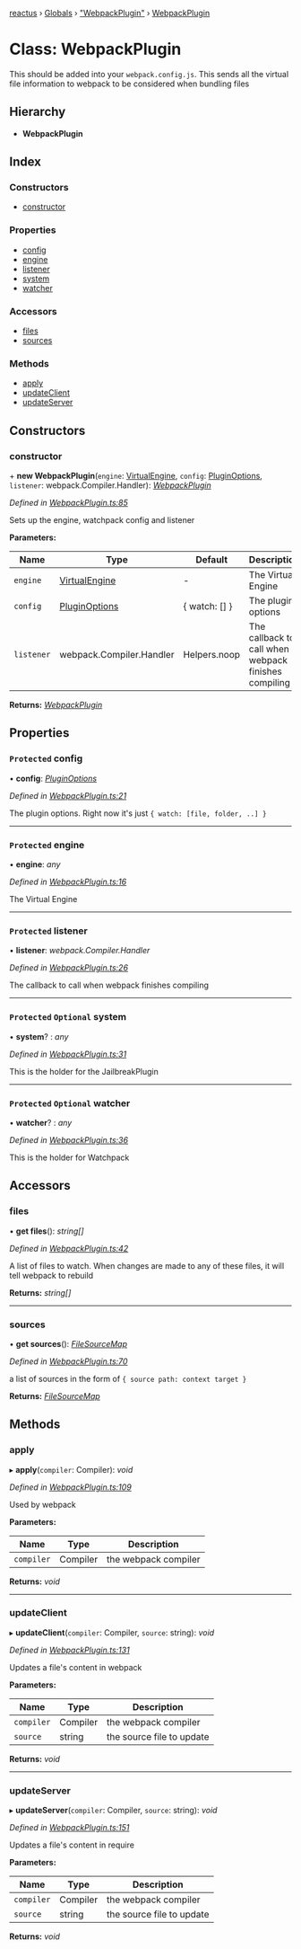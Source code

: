 [reactus](../README.md) › [Globals](../globals.md) › ["WebpackPlugin"](../modules/_webpackplugin_.md) › [WebpackPlugin](_webpackplugin_.webpackplugin.md)

# Class: WebpackPlugin

This should be added into your `webpack.config.js`. This sends all the
virtual file information to webpack to be considered when bundling files

## Hierarchy

* **WebpackPlugin**

## Index

### Constructors

* [constructor](_webpackplugin_.webpackplugin.md#constructor)

### Properties

* [config](_webpackplugin_.webpackplugin.md#protected-config)
* [engine](_webpackplugin_.webpackplugin.md#protected-engine)
* [listener](_webpackplugin_.webpackplugin.md#protected-listener)
* [system](_webpackplugin_.webpackplugin.md#protected-optional-system)
* [watcher](_webpackplugin_.webpackplugin.md#protected-optional-watcher)

### Accessors

* [files](_webpackplugin_.webpackplugin.md#files)
* [sources](_webpackplugin_.webpackplugin.md#sources)

### Methods

* [apply](_webpackplugin_.webpackplugin.md#apply)
* [updateClient](_webpackplugin_.webpackplugin.md#updateclient)
* [updateServer](_webpackplugin_.webpackplugin.md#updateserver)

## Constructors

###  constructor

\+ **new WebpackPlugin**(`engine`: [VirtualEngine](../interfaces/_webpackplugin_.virtualengine.md), `config`: [PluginOptions](../interfaces/_webpackplugin_.pluginoptions.md), `listener`: webpack.Compiler.Handler): *[WebpackPlugin](_webpackplugin_.webpackplugin.md)*

*Defined in [WebpackPlugin.ts:85](https://github.com/Openovate/reactus/blob/519cdb0/src/WebpackPlugin.ts#L85)*

Sets up the engine, watchpack config and listener

**Parameters:**

Name | Type | Default | Description |
------ | ------ | ------ | ------ |
`engine` | [VirtualEngine](../interfaces/_webpackplugin_.virtualengine.md) | - | The Virtual Engine |
`config` | [PluginOptions](../interfaces/_webpackplugin_.pluginoptions.md) |  { watch: [] } | The plugin options |
`listener` | webpack.Compiler.Handler |  Helpers.noop | The callback to call when webpack finishes compiling  |

**Returns:** *[WebpackPlugin](_webpackplugin_.webpackplugin.md)*

## Properties

### `Protected` config

• **config**: *[PluginOptions](../interfaces/_webpackplugin_.pluginoptions.md)*

*Defined in [WebpackPlugin.ts:21](https://github.com/Openovate/reactus/blob/519cdb0/src/WebpackPlugin.ts#L21)*

The plugin options. Right now it's just `{ watch: [file, folder, ..] }`

___

### `Protected` engine

• **engine**: *any*

*Defined in [WebpackPlugin.ts:16](https://github.com/Openovate/reactus/blob/519cdb0/src/WebpackPlugin.ts#L16)*

The Virtual Engine

___

### `Protected` listener

• **listener**: *webpack.Compiler.Handler*

*Defined in [WebpackPlugin.ts:26](https://github.com/Openovate/reactus/blob/519cdb0/src/WebpackPlugin.ts#L26)*

The callback to call when webpack finishes compiling

___

### `Protected` `Optional` system

• **system**? : *any*

*Defined in [WebpackPlugin.ts:31](https://github.com/Openovate/reactus/blob/519cdb0/src/WebpackPlugin.ts#L31)*

This is the holder for the JailbreakPlugin

___

### `Protected` `Optional` watcher

• **watcher**? : *any*

*Defined in [WebpackPlugin.ts:36](https://github.com/Openovate/reactus/blob/519cdb0/src/WebpackPlugin.ts#L36)*

This is the holder for Watchpack

## Accessors

###  files

• **get files**(): *string[]*

*Defined in [WebpackPlugin.ts:42](https://github.com/Openovate/reactus/blob/519cdb0/src/WebpackPlugin.ts#L42)*

A list of files to watch. When changes are made to any of these files, it
will tell webpack to rebuild

**Returns:** *string[]*

___

###  sources

• **get sources**(): *[FileSourceMap](../interfaces/_webpackplugin_.filesourcemap.md)*

*Defined in [WebpackPlugin.ts:70](https://github.com/Openovate/reactus/blob/519cdb0/src/WebpackPlugin.ts#L70)*

a list of sources in the form of `{ source path: context target }`

**Returns:** *[FileSourceMap](../interfaces/_webpackplugin_.filesourcemap.md)*

## Methods

###  apply

▸ **apply**(`compiler`: Compiler): *void*

*Defined in [WebpackPlugin.ts:109](https://github.com/Openovate/reactus/blob/519cdb0/src/WebpackPlugin.ts#L109)*

Used by webpack

**Parameters:**

Name | Type | Description |
------ | ------ | ------ |
`compiler` | Compiler | the webpack compiler  |

**Returns:** *void*

___

###  updateClient

▸ **updateClient**(`compiler`: Compiler, `source`: string): *void*

*Defined in [WebpackPlugin.ts:131](https://github.com/Openovate/reactus/blob/519cdb0/src/WebpackPlugin.ts#L131)*

Updates a file's content in webpack

**Parameters:**

Name | Type | Description |
------ | ------ | ------ |
`compiler` | Compiler | the webpack compiler |
`source` | string | the source file to update  |

**Returns:** *void*

___

###  updateServer

▸ **updateServer**(`compiler`: Compiler, `source`: string): *void*

*Defined in [WebpackPlugin.ts:151](https://github.com/Openovate/reactus/blob/519cdb0/src/WebpackPlugin.ts#L151)*

Updates a file's content in require

**Parameters:**

Name | Type | Description |
------ | ------ | ------ |
`compiler` | Compiler | the webpack compiler |
`source` | string | the source file to update  |

**Returns:** *void*
